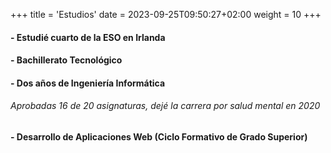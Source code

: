 +++
title = 'Estudios'
date = 2023-09-25T09:50:27+02:00
weight = 10
+++

#### - Estudié cuarto de la ESO en Irlanda

#### - Bachillerato Tecnológico

#### - Dos años de Ingeniería Informática
###### Aprobadas 16 de 20 asignaturas, dejé la carrera por salud mental en 2020

#### - Desarrollo de Aplicaciones Web (Ciclo Formativo de Grado Superior)